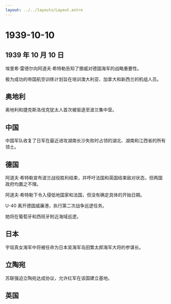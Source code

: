 ```yaml
---
layout: ../../layouts/Layout.astro
---
```


# 1939-10-10

## 1939 年 10 月 10 日

埃里希·雷德尔向阿道夫·希特勒告知了挪威对德国海军的战略重要性。

极为成功的帝国航空训练计划旨在培训澳大利亚、加拿大和新西兰的机组人员。

## 奥地利

奥地利和捷克斯洛伐克犹太人首次被驱逐至波兰集中营。

## 中国

中国军队收复了日军在最近进攻湖南长沙失败时占领的湖北、湖南和江西省的所有领土。

## 德国

阿道夫·希特勒宣布波兰战役胜利结束，并呼吁法国和英国结束敌对状态，但两国政府均置之不理。

阿道夫·希特勒下令入侵低地国家和法国，但没有确定具体的开始日期。

U-40 离开德国威廉港，执行第二次战争巡逻任务。

她将在葡萄牙和西班牙附近海域巡逻。

## 日本

宇垣真女海军中将被任命为日本吴海军岛田繁太郎海军大将的参谋长。

## 立陶宛

苏联强迫立陶宛达成协议，允许红军在该国建立基地。

## 英国